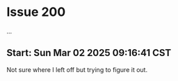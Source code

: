 # Issue 200

...

## Start: Sun Mar 02 2025 09:16:41 CST

Not sure where I left off but trying to figure it out.